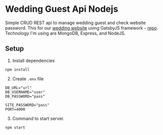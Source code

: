 # Wedding Guest Api Nodejs

Simple CRUD REST api to manage wedding guest and check website password. This for our [wedding website](https://jujubaewedding.com) using GatsbyJS framework - [repo](https://github.com/mendoj0905/juju-wedding-website). Technology I'm using are MongoDB, Express, and NodeJS. 

## Setup

1. Install dependencies
```
npm install
```

2. Create `.env` file
```
DB_URL="url"
DB_USERNAME="user"
DB_PASSWORD="pass"

SITE_PASSWORD="pass"
PORT=4000
```

3. Command to start server.
```
npm start
```